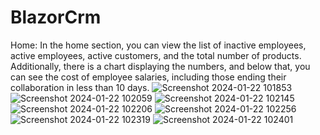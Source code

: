 # BlazorCrm
Home:
In the home section, you can view the list of inactive employees, active employees, active customers, and the total number of products. Additionally, there is a chart displaying the numbers, and below that, you can see the cost of employee salaries, including those ending their collaboration in less than 10 days.
![Screenshot 2024-01-22 101853](https://github.com/giannis-sr/BlazorCrm/assets/68141105/411be336-b06b-4adc-890f-cfb37cbeb7fc)
![Screenshot 2024-01-22 102059](https://github.com/giannis-sr/BlazorCrm/assets/68141105/43fd5488-2694-4f28-989d-16ab308fe769)
![Screenshot 2024-01-22 102145](https://github.com/giannis-sr/BlazorCrm/assets/68141105/bd262f8d-7c04-49cb-9bf2-b69845c7cd04)
![Screenshot 2024-01-22 102206](https://github.com/giannis-sr/BlazorCrm/assets/68141105/c00a0845-d0b8-4e36-985a-0a2c09006bc8)
![Screenshot 2024-01-22 102256](https://github.com/giannis-sr/BlazorCrm/assets/68141105/ba54dd84-f389-4312-954c-1fe7a9b07726)
![Screenshot 2024-01-22 102319](https://github.com/giannis-sr/BlazorCrm/assets/68141105/dcf355a4-6bea-4d1c-806f-d9b47a76ceb7)
![Screenshot 2024-01-22 102401](https://github.com/giannis-sr/BlazorCrm/assets/68141105/01c8ba10-ce5f-4475-b926-f31dd0fab976)
